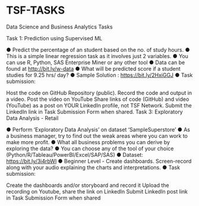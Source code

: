 # TSF-TASKS

Data Science and Business Analytics Tasks

Task 1: Prediction using Supervised ML

● Predict the percentage of an student based on the no. of study hours. ● This is a simple linear regression task as it involves just 2 variables. ● You can use R, Python, SAS Enterprise Miner or any other tool ● Data can be found at http://bit.ly/w-data ● What will be predicted score if a student studies for 9.25 hrs/ day? ● Sample Solution : https://bit.ly/2HxiGGJ ● Task submission:

Host the code on GitHub Repository (public). Record the code and output in a video. Post the video on YouTube
Share links of code (GitHub) and video (YouTube) as a post on YOUR LinkedIn profile, not TSF Network.
Submit the LinkedIn link in Task Submission Form when shared.
Task 3: Exploratory Data Analysis - Retail

● Perform ‘Exploratory Data Analysis’ on dataset ‘SampleSuperstore’ ● As a business manager, try to find out the weak areas where you can work to make more profit. ● What all business problems you can derive by exploring the data? ● You can choose any of the tool of your choice (Python/R/Tableau/PowerBI/Excel/SAP/SAS) ● Dataset: https://bit.ly/3i4rbWl ● Beginner Level - Create dashboards. Screen-record along with your audio explaining the charts and interpretations. ● Task submission:

Create the dashboards and/or storyboard and record it
Upload the recording on Youtube, share the link on LinkedIn
Submit LinkedIn post link in Task Submission Form when shared
